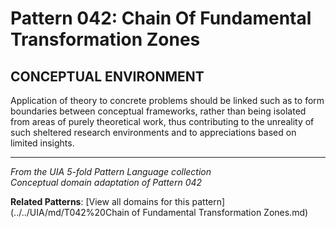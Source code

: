 # Pattern 042: Chain Of Fundamental Transformation Zones

## CONCEPTUAL ENVIRONMENT

Application of theory to concrete problems should be linked such as to form boundaries between conceptual frameworks, rather than being isolated from areas of purely theoretical work, thus contributing to the unreality of such sheltered research environments and to appreciations based on limited insights.

---

*From the UIA 5-fold Pattern Language collection*  
*Conceptual domain adaptation of Pattern 042*

**Related Patterns**: [View all domains for this pattern](../../UIA/md/T042%20Chain of Fundamental Transformation Zones.md)
